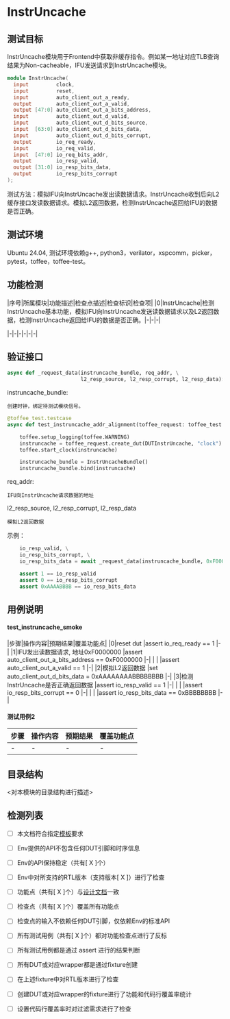 # InstrUncache

## 测试目标

InstrUncache模块用于Frontend中获取非缓存指令。例如某一地址对应TLB查询结果为Non-cacheable，IFU发送请求到InstrUncache模块。

`````verilog
module InstrUncache(
  input         clock,
  input         reset,
  input         auto_client_out_a_ready,
  output        auto_client_out_a_valid,
  output [47:0] auto_client_out_a_bits_address,
  input         auto_client_out_d_valid,
  input         auto_client_out_d_bits_source,
  input  [63:0] auto_client_out_d_bits_data,
  input         auto_client_out_d_bits_corrupt,
  output        io_req_ready,
  input         io_req_valid,
  input  [47:0] io_req_bits_addr,
  output        io_resp_valid,
  output [31:0] io_resp_bits_data,
  output        io_resp_bits_corrupt
);
`````

测试方法：模拟IFU向InstrUncache发出读数据请求。InstrUncache收到后向L2缓存接口发读数据请求。模拟L2返回数据，检测InstrUncache返回给IFU的数据是否正确。

## 测试环境

Ubuntu 24.04, 测试环境依赖g++, python3，verilator，xspcomm，picker，pytest，toffee，toffee-test。

## 功能检测


|序号|所属模块|功能描述|检查点描述|检查标识|检查项|
|0|InstrUncache|检测InstrUncache基本功能，模拟IFU向InstrUncache发送读数据请求以及L2返回数据，检测InstrUncache返回给IFU的数据是否正确。|-|-|-|

|-|-|-|-|-|-|


## 验证接口

`````python
async def _request_data(instruncache_bundle, req_addr, \
                        l2_resp_source, l2_resp_corrupt, l2_resp_data):
`````
instruncache\_bundle:

    创建时钟，绑定待测试模块信号。


`````python
@toffee_test.testcase
async def test_instruncache_addr_alignment(toffee_request: toffee_test.ToffeeRequest):

    toffee.setup_logging(toffee.WARNING)
    instruncache = toffee_request.create_dut(DUTInstrUncache, "clock")
    toffee.start_clock(instruncache)

    instruncache_bundle = InstrUncacheBundle()
    instruncache_bundle.bind(instruncache)

`````

req\_addr:

    IFU向InstrUncache请求数据的地址


l2\_resp\_source, l2\_resp\_corrupt, l2\_resp\_data

    模拟L2返回数据


示例：

`````python
    io_resp_valid, \
    io_resp_bits_corrupt, \
    io_resp_bits_data = await _request_data(instruncache_bundle, 0xF0000002, 0, 0, 0xAAAAAAAABBBBBBBB)

    assert 1 == io_resp_valid
    assert 0 == io_resp_bits_corrupt
    assert 0xAAAABBBB == io_resp_bits_data
`````

## 用例说明

#### test\_instruncache\_smoke

|步骤|操作内容|预期结果|覆盖功能点|
|0|reset dut                         |assert io\_req\_ready == 1                              |-|
|1|IFU发出读数据请求, 地址0xF0000000 |assert auto_client_out_a_bits_address == 0xF0000000     |-|
| |                                  |assert auto_client_out_a_valid == 1                     |-|
|2|模拟L2返回数据                    |set auto_client_out_d_bits_data = 0xAAAAAAAABBBBBBBB    |-|
|3|检测InstrUncache是否正确返回数据  |assert io_resp_valid == 1                               |-|
| |                                  |assert io_resp_bits_corrupt == 0                        |-|
| |                                  |assert io_resp_bits_data == 0xBBBBBBBB                  |-|

#### 测试用例2

|步骤|操作内容|预期结果|覆盖功能点|
|-|-|-|-|
|-|-|-|-|


## 目录结构

<对本模块的目录结构进行描述>


## 检测列表


- [ ] 本文档符合指定[模板]()要求
- [ ] Env提供的API不包含任何DUT引脚和时序信息
- [ ] Env的API保持稳定（共有[ X ]个）
- [ ] Env中对所支持的RTL版本（支持版本[ X ]）进行了检查
- [ ] 功能点（共有[ X ]个）与[设计文档]()一致
- [ ] 检查点（共有[ X ]个）覆盖所有功能点
- [ ] 检查点的输入不依赖任何DUT引脚，仅依赖Env的标准API
- [ ] 所有测试用例（共有[ X ]个）都对功能检查点进行了反标
- [ ] 所有测试用例都是通过 assert 进行的结果判断
- [ ] 所有DUT或对应wrapper都是通过fixture创建
- [ ] 在上述fixture中对RTL版本进行了检查
- [ ] 创建DUT或对应wrapper的fixture进行了功能和代码行覆盖率统计
- [ ] 设置代码行覆盖率时对过滤需求进行了检查

